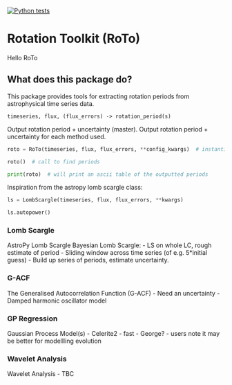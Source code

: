 [![Python tests](https://github.com/joshbriegal/roto/actions/workflows/pythontests.yaml/badge.svg?branch=main)](https://github.com/joshbriegal/roto/actions/workflows/pythontests.yaml)
# Rotation Toolkit (RoTo)

Hello RoTo

## What does this package do?

This package provides tools for extracting rotation periods from astrophysical time series data.

```
timeseries, flux, (flux_errors) -> rotation_period(s)
```

Output rotation period + uncertainty (master).
Output rotation period + uncertainty for each method used.

```python
roto = RoTo(timeseries, flux, flux_errors, **config_kwargs)  # instantiate object

roto()  # call to find periods

print(roto)  # will print an ascii table of the outputted periods

```

Inspiration from the astropy lomb scargle class:

```python
ls = LombScargle(timeseries, flux, flux_errors, **kwargs)

ls.autopower()

```

### Lomb Scargle

AstroPy Lomb Scargle
Bayesian Lomb Scargle:
    - LS on whole LC, rough estimate of period
    - Sliding window across time series (of e.g. 5*initial guess)
    - Build up series of periods, estimate uncertainty.

### G-ACF

The Generalised Autocorrelation Function (G-ACF)
    - Need an uncertainty
    - Damped harmonic oscillator model

### GP Regression

Gaussian Process Model(s)
    - Celerite2 - fast
    - George? - users note it may be better for modellling evolution

### Wavelet Analysis

Wavelet Analysis - TBC

